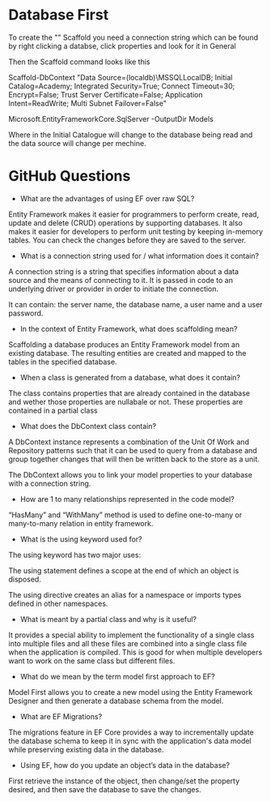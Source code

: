 # Database First

To create the "" Scaffold you need a connection string which can be found by right clicking a databse, click properties and look for it in General

Then the Scaffold command looks like this

Scaffold-DbContext 
"Data Source=(localdb)\MSSQLLocalDB;
Initial Catalog=Academy;
Integrated Security=True;
Connect Timeout=30;
Encrypt=False;
Trust Server Certificate=False;
Application Intent=ReadWrite;
Multi Subnet Failover=False" 

Microsoft.EntityFrameworkCore.SqlServer -OutputDir Models

Where in the Initial Catalogue will change to the database being read and the data source will change per mechine.

# GitHub Questions
 
- What are the advantages of using EF over raw SQL?

Entity Framework makes it easier for programmers to perform create, read, update and delete (CRUD) operations by supporting databases. 
It also makes it easier for developers to perform unit testing by keeping in-memory tables.
You can check the changes before they are saved to the server.

- What is a connection string used for / what information does it contain?

A connection string is a string that specifies information about a data source and the means of connecting to it. It is passed in code to an underlying driver or provider in order to initiate the connection.

It can contain: the server name, the database name, a user name and a user password.

- In the context of Entity Framework, what does scaffolding mean?

Scaffolding a database produces an Entity Framework model from an existing database. The resulting entities are created and mapped to the tables in the specified database.

- When a class is generated from a database, what does it contain?

The class contains properties that are already contained in the database and wether those properties are nullabale or not. These properties are contained in a partial class

- What does the DbContext class contain?

A DbContext instance represents a combination of the Unit Of Work and Repository patterns such that it can be used to query from a database and group together changes that will then be written back to the store as a unit.

The DbContext allows you to link your model properties to your database with a connection string.

- How are 1 to many relationships represented in the code model?

“HasMany” and “WithMany” method is used to define one-to-many or many-to-many relation in entity framework.

- What is the using keyword used for?

The using keyword has two major uses:

The using statement defines a scope at the end of which an object is disposed.

The using directive creates an alias for a namespace or imports types defined in other namespaces.

- What is meant by a partial class and why is it useful?

It provides a special ability to implement the functionality of a single class into multiple files and all these files are combined into a single class file when the application is compiled. This is good for when multiple developers want to work on the same class but different files.

- What do we mean by the term model first approach to EF?

Model First allows you to create a new model using the Entity Framework Designer and then generate a database schema from the model.

- What are EF Migrations?

The migrations feature in EF Core provides a way to incrementally update the database schema to keep it in sync with the application's data model while preserving existing data in the database.

- Using EF, how do you update an object’s data in the database?

First retrieve the instance of the object, then change/set the property desired, and then save the database to save the changes.
